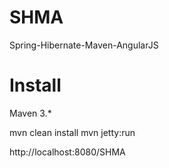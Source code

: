 # SHMA
Spring-Hibernate-Maven-AngularJS

# Install

Maven 3.*

mvn clean install
mvn jetty:run

http://localhost:8080/SHMA
